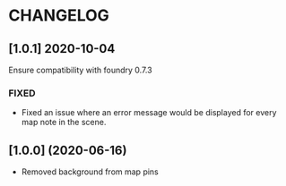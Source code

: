 # CHANGELOG

## [1.0.1] 2020-10-04

Ensure compatibility with foundry 0.7.3

### FIXED

- Fixed an issue where an error message would be displayed for every map note in the scene.

## [1.0.0] (2020-06-16)

- Removed background from map pins
